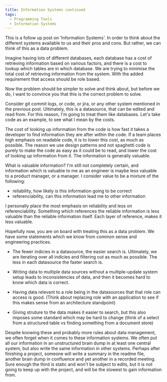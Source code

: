 ```yaml
---
title: Information Systems continued
tags:
  - Programming Tools
  - Information Systems
---
```


This is a follow up post on 'Information Systems'. In order to think about the different systems available to us and their pros and cons.
But rather, we can think of this as a data problem.

Imagine having lots of different databases, each database has a cost of retrieving information based on various factors, and there is a cost to lookup which tables are in which database. We are trying to minimise the total cost of retrieving information from the system. With the added requirement that access should be role based.

Now the problem should be simpler to solve and think about, but before we do, I want to convince you that this is the correct problem to solve.

Consider git commit logs, or code, or jira, or any other system mentioned in the previous post. Ultimately, this is a datasource, that can be edited and read from. For this reason, I'm going to treat them like databases. Let's take code as an example, to see what I mean by the costs.

The cost of looking up information from the code is how fast it takes a developer to find information they are after within the code. If a team places high emphasis on readable code, it is to lower this cost, as much as possible. The reason we use design patterns and not spaghetti code is purely to make the code as easy as it could be to read, and lower the cost of looking up information from it. The information is generally valuable.

What is valuable information? I'm still not completely certain, and information which is valuable to me as an engineer is maybe less valuable to a product manager, or a manager. I consider value to be a mixture of the following:
 - reliability, how likely is this information going to be correct
 - referenciability, can this information lead me to other information

I personally place the most emphasis on reliability and less on referenciability. Something which references the reliable information is less valuable than the reliable information itself. Each layer of reference, makes it less valuable.

Hopefully now, you are on board with treating this as a data problem. We have some statements which we know from common sense and engineering practices.

- The fewer indicies in a datasource, the easier search is. Ultimately, we are iterating over all indicies and filtering out as much as possible. The less in each datasource the faster search is.

- Writing data to multiple data sources without a multiple-update system setup leads to inconsistencies of data, and then it becomes hard to know which data is correct.

- Having data relevant to a role being in the datasources that that role can access is good. (Think about replacing role with an application to see if this makes sense from an architecture standpoint)

- Giving struture to the data makes it easier to search, but this also imposes some standard which may be hard to change (think of a select from a structured table vs finding something from a document store)

Despite knowing these and probably more rules about data management, we often forget when it comes to these information systems. We often put all our information in an unstructured brain dump in at least one central system, but also write the same information in other systems. Perhaps after finishing a project, someone will write a summary in the readme file, another brain dump in confluence and yet another in a recorded meeting. Sure enough the third is static and won't be subject to edits, but it is not going to keep up with the project, and will be the slowest to gain information from.

